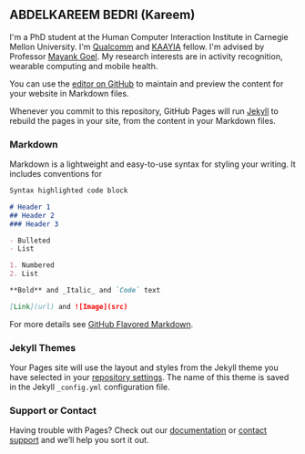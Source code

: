## ABDELKAREEM BEDRI (Kareem)

I'm a PhD student at the Human Computer Interaction Institute in Carnegie Mellon University. I'm [Qualcomm](https://www.qualcomm.com/invention/research/university-relations/innovation-fellowship) and [KAAYIA](http://www.kaayia.jo) fellow.  I'm advised by Professor [Mayank Goel](http://www.mayankgoel.courses). My research interests are in activity recognition, wearable computing and mobile health.


You can use the [editor on GitHub](https://github.com/akareembedri/akareembedri.github.io/edit/master/index.md) to maintain and preview the content for your website in Markdown files.

Whenever you commit to this repository, GitHub Pages will run [Jekyll](https://jekyllrb.com/) to rebuild the pages in your site, from the content in your Markdown files.

### Markdown

Markdown is a lightweight and easy-to-use syntax for styling your writing. It includes conventions for

```markdown
Syntax highlighted code block

# Header 1
## Header 2
### Header 3

- Bulleted
- List

1. Numbered
2. List

**Bold** and _Italic_ and `Code` text

[Link](url) and ![Image](src)
```

For more details see [GitHub Flavored Markdown](https://guides.github.com/features/mastering-markdown/).

### Jekyll Themes

Your Pages site will use the layout and styles from the Jekyll theme you have selected in your [repository settings](https://github.com/akareembedri/akareembedri.github.io/settings). The name of this theme is saved in the Jekyll `_config.yml` configuration file.

### Support or Contact

Having trouble with Pages? Check out our [documentation](https://help.github.com/categories/github-pages-basics/) or [contact support](https://github.com/contact) and we’ll help you sort it out.

